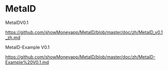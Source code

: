 # MetaID

MetaIDV0.1 

https://github.com/showMoneyapp/MetaID/blob/master/doc/zh/MetaID_v0.1_zh.md


MetaID-Example V0.1

https://github.com/showMoneyapp/MetaID/blob/master/doc/zh/MetaID-Example%20V0.1.md
